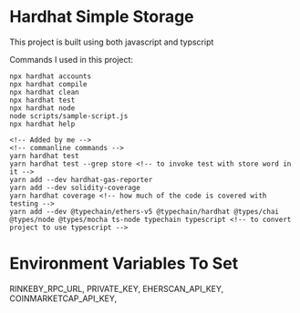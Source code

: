 # Hardhat Simple Storage

This project is built using both javascript and typscript

Commands I used in this project:

```shell
npx hardhat accounts
npx hardhat compile
npx hardhat clean
npx hardhat test
npx hardhat node
node scripts/sample-script.js
npx hardhat help
```
```shell
<!-- Added by me -->
<!-- commanline commands -->
yarn hardhat test
yarn hardhat test --grep store <!-- to invoke test with store word in it -->
yarn add --dev hardhat-gas-reporter
yarn add --dev solidity-coverage
yarn hardhat coverage <!-- how much of the code is covered with testing -->
yarn add --dev @typechain/ethers-v5 @typechain/hardhat @types/chai @types/node @types/mocha ts-node typechain typescript <!-- to convert project to use typescript -->
```

# Environment Variables To Set
RINKEBY_RPC_URL,
PRIVATE_KEY,
EHERSCAN_API_KEY,
COINMARKETCAP_API_KEY,
